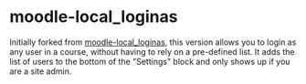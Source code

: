 moodle-local_loginas
====================

Initially forked from [moodle-local_loginas](https://github.com/itamart/moodle-local_loginas),
this version allows you to login as any user in a course, without having to rely on a pre-defined list.
It adds the list of users to the bottom of the "Settings" block and only shows up if you are a site admin.

